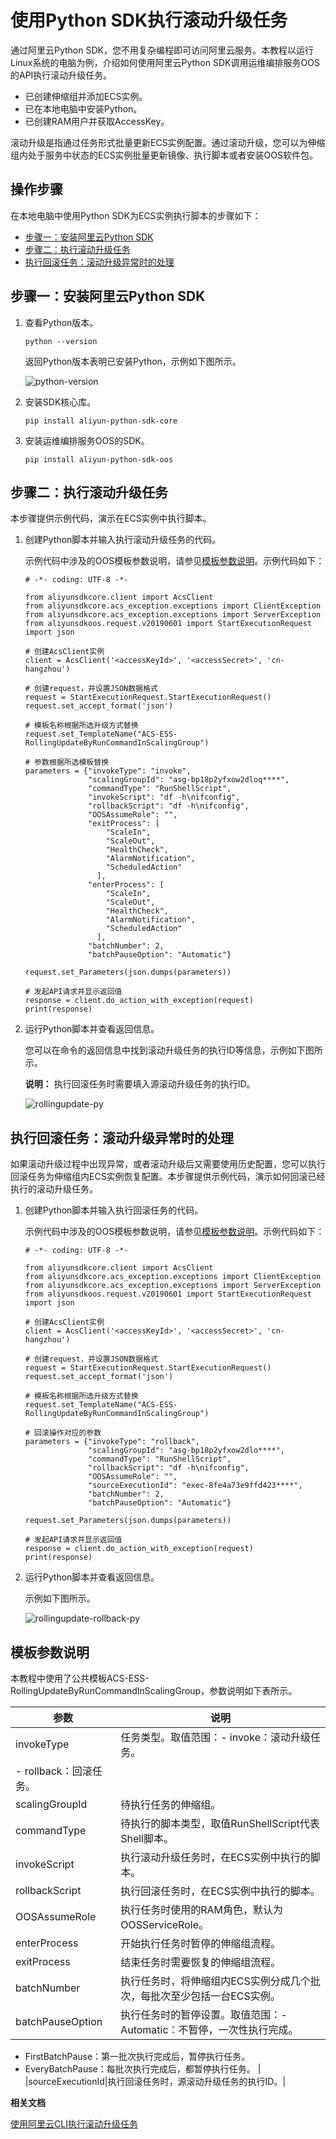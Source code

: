 # 使用Python SDK执行滚动升级任务

通过阿里云Python SDK，您不用复杂编程即可访问阿里云服务。本教程以运行Linux系统的电脑为例，介绍如何使用阿里云Python SDK调用运维编排服务OOS的API执行滚动升级任务。

-   已创建伸缩组并添加ECS实例。
-   已在本地电脑中安装Python。
-   已创建RAM用户并获取AccessKey。

滚动升级是指通过任务形式批量更新ECS实例配置。通过滚动升级，您可以为伸缩组内处于服务中状态的ECS实例批量更新镜像、执行脚本或者安装OOS软件包。

## 操作步骤

在本地电脑中使用Python SDK为ECS实例执行脚本的步骤如下：

-   [步骤一：安装阿里云Python SDK](#section_2s7_41j_w30)
-   [步骤二：执行滚动升级任务](#section_ogk_ybh_2p7)
-   [执行回滚任务：滚动升级异常时的处理](#section_3n9_swu_j8p)

## 步骤一：安装阿里云Python SDK

1.  查看Python版本。

    ```
    python --version
    ```

    返回Python版本表明已安装Python，示例如下图所示。

    ![python-version](https://static-aliyun-doc.oss-cn-hangzhou.aliyuncs.com/assets/img/zh-CN/3202479951/p165119.png)

2.  安装SDK核心库。

    ```
    pip install aliyun-python-sdk-core
    ```

3.  安装运维编排服务OOS的SDK。

    ```
    pip install aliyun-python-sdk-oos
    ```


## 步骤二：执行滚动升级任务

本步骤提供示例代码，演示在ECS实例中执行脚本。

1.  创建Python脚本并输入执行滚动升级任务的代码。

    示例代码中涉及的OOS模板参数说明，请参见[模板参数说明](#section_j3p_cao_xwp)。示例代码如下：

    ```
    # -*- coding: UTF-8 -*-
    
    from aliyunsdkcore.client import AcsClient
    from aliyunsdkcore.acs_exception.exceptions import ClientException
    from aliyunsdkcore.acs_exception.exceptions import ServerException
    from aliyunsdkoos.request.v20190601 import StartExecutionRequest
    import json
    
    # 创建AcsClient实例
    client = AcsClient('<accessKeyId>', '<accessSecret>', 'cn-hangzhou')
    
    # 创建request，并设置JSON数据格式
    request = StartExecutionRequest.StartExecutionRequest()
    request.set_accept_format('json')
    
    # 模板名称根据所选升级方式替换
    request.set_TemplateName("ACS-ESS-RollingUpdateByRunCommandInScalingGroup")
    
    # 参数根据所选模板替换
    parameters = {"invokeType": "invoke",
                  "scalingGroupId": "asg-bp18p2yfxow2dloq****",
                  "commandType": "RunShellScript",
                  "invokeScript": "df -h\nifconfig",
                  "rollbackScript": "df -h\nifconfig",
                  "OOSAssumeRole": "",
                  "exitProcess": [
                      "ScaleIn",
                      "ScaleOut",
                      "HealthCheck",
                      "AlarmNotification",
                      "ScheduledAction"
                    ],
                  "enterProcess": [
                      "ScaleIn",
                      "ScaleOut",
                      "HealthCheck",
                      "AlarmNotification",
                      "ScheduledAction"
                    ],
                  "batchNumber": 2,
                  "batchPauseOption": "Automatic"}
    
    request.set_Parameters(json.dumps(parameters))
    
    # 发起API请求并显示返回值
    response = client.do_action_with_exception(request)
    print(response)
    ```

2.  运行Python脚本并查看返回信息。

    您可以在命令的返回信息中找到滚动升级任务的执行ID等信息，示例如下图所示。

    **说明：** 执行回滚任务时需要填入源滚动升级任务的执行ID。

    ![rollingupdate-py](https://static-aliyun-doc.oss-cn-hangzhou.aliyuncs.com/assets/img/zh-CN/4202479951/p165127.png)


## 执行回滚任务：滚动升级异常时的处理

如果滚动升级过程中出现异常，或者滚动升级后又需要使用历史配置，您可以执行回滚任务为伸缩组内ECS实例恢复配置。本步骤提供示例代码，演示如何回滚已经执行的滚动升级任务。

1.  创建Python脚本并输入执行回滚任务的代码。

    示例代码中涉及的OOS模板参数说明，请参见[模板参数说明](#section_j3p_cao_xwp)。示例代码如下：

    ```
    # -*- coding: UTF-8 -*-
    
    from aliyunsdkcore.client import AcsClient
    from aliyunsdkcore.acs_exception.exceptions import ClientException
    from aliyunsdkcore.acs_exception.exceptions import ServerException
    from aliyunsdkoos.request.v20190601 import StartExecutionRequest
    import json
    
    # 创建AcsClient实例
    client = AcsClient('<accessKeyId>', '<accessSecret>', 'cn-hangzhou')
    
    # 创建request，并设置JSON数据格式
    request = StartExecutionRequest.StartExecutionRequest()
    request.set_accept_format('json')
    
    # 模板名称根据所选升级方式替换
    request.set_TemplateName("ACS-ESS-RollingUpdateByRunCommandInScalingGroup")
    
    # 回滚操作对应的参数
    parameters = {"invokeType": "rollback",
                  "scalingGroupId": "asg-bp18p2yfxow2dlo****",
                  "commandType": "RunShellScript",
                  "rollbackScript": "df -h\nifconfig",
                  "OOSAssumeRole": "",
                  "sourceExecutionId": "exec-8fe4a73e9ffd423****",
                  "batchNumber": 2,
                  "batchPauseOption": "Automatic"}
    
    request.set_Parameters(json.dumps(parameters))
    
    # 发起API请求并显示返回值
    response = client.do_action_with_exception(request)
    print(response)
    ```

2.  运行Python脚本并查看返回信息。

    示例如下图所示。

    ![rollingupdate-rollback-py](https://static-aliyun-doc.oss-cn-hangzhou.aliyuncs.com/assets/img/zh-CN/3202479951/p165129.png)


## 模板参数说明

本教程中使用了公共模板ACS-ESS-RollingUpdateByRunCommandInScalingGroup，参数说明如下表所示。

|参数|说明|
|--|--|
|invokeType|任务类型。取值范围：-   invoke：滚动升级任务。
-   rollback：回滚任务。 |
|scalingGroupId|待执行任务的伸缩组。|
|commandType|待执行的脚本类型，取值RunShellScript代表Shell脚本。|
|invokeScript|执行滚动升级任务时，在ECS实例中执行的脚本。|
|rollbackScript|执行回滚任务时，在ECS实例中执行的脚本。|
|OOSAssumeRole|执行任务时使用的RAM角色，默认为OOSServiceRole。|
|enterProcess|开始执行任务时暂停的伸缩组流程。|
|exitProcess|结束任务时需要恢复的伸缩组流程。|
|batchNumber|执行任务时，将伸缩组内ECS实例分成几个批次，每批次至少包括一台ECS实例。|
|batchPauseOption|执行任务时的暂停设置。取值范围：-   Automatic：不暂停，一次性执行完成。
-   FirstBatchPause：第一批次执行完成后，暂停执行任务。
-   EveryBatchPause：每批次执行完成后，都暂停执行任务。 |
|sourceExecutionId|执行回滚任务时，源滚动升级任务的执行ID。|

**相关文档**  


[使用阿里云CLI执行滚动升级任务](/cn.zh-CN/最佳实践/使用阿里云CLI执行滚动升级任务.md)


